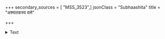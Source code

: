 +++
secondary_sources = [ "MSS_3523",]
jsonClass = "Subhaashita"
title = "अश्मातकस्य वामे"

+++

<details><summary>Text</summary>

अश्मातकस्य वामे बदरी वा दृश्यतेऽहिनिलयो वा।  
षड्भिरुदग्वास्य करैः सार्धे पुरुषत्रये तोयम्॥
</details>
